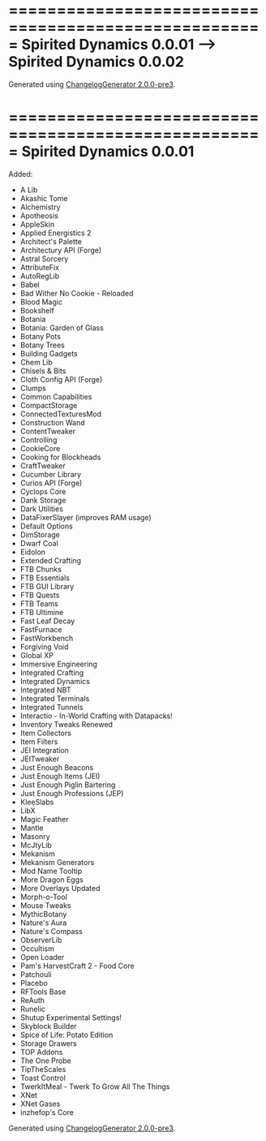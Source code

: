 =====================================================
Spirited Dynamics 0.0.01 --> Spirited Dynamics 0.0.02
=====================================================

Generated using [ChangelogGenerator 2.0.0-pre3](https://github.com/TheRandomLabs/ChangelogGenerator).


=====================================================
Spirited Dynamics 0.0.01
=====================================================

Added:
- A Lib
- Akashic Tome
- Alchemistry
- Apotheosis
- AppleSkin
- Applied Energistics 2
- Architect's Palette
- Architectury API (Forge)
- Astral Sorcery
- AttributeFix
- AutoRegLib
- Babel
- Bad Wither No Cookie - Reloaded
- Blood Magic 
- Bookshelf
- Botania
- Botania: Garden of Glass
- Botany Pots
- Botany Trees
- Building Gadgets
- Chem Lib
- Chisels & Bits
- Cloth Config API (Forge)
- Clumps
- Common Capabilities
- CompactStorage
- ConnectedTexturesMod
- Construction Wand
- ContentTweaker
- Controlling
- CookieCore
- Cooking for Blockheads
- CraftTweaker
- Cucumber Library
- Curios API (Forge)
- Cyclops Core
- Dank Storage
- Dark Utilities
- DataFixerSlayer (improves RAM usage)
- Default Options
- DimStorage
- Dwarf Coal
- Eidolon
- Extended Crafting
- FTB Chunks
- FTB Essentials
- FTB GUI Library
- FTB Quests
- FTB Teams
- FTB Ultimine
- Fast Leaf Decay
- FastFurnace
- FastWorkbench
- Forgiving Void
- Global XP
- Immersive Engineering
- Integrated Crafting
- Integrated Dynamics
- Integrated NBT
- Integrated Terminals
- Integrated Tunnels
- Interactio - In-World Crafting with Datapacks!
- Inventory Tweaks Renewed
- Item Collectors
- Item Filters
- JEI Integration
- JEITweaker
- Just Enough Beacons
- Just Enough Items (JEI)
- Just Enough Piglin Bartering
- Just Enough Professions (JEP)
- KleeSlabs
- LibX
- Magic Feather
- Mantle
- Masonry
- McJtyLib
- Mekanism
- Mekanism Generators
- Mod Name Tooltip
- More Dragon Eggs
- More Overlays Updated
- Morph-o-Tool
- Mouse Tweaks
- MythicBotany
- Nature's Aura
- Nature's Compass
- ObserverLib
- Occultism
- Open Loader
- Pam's HarvestCraft 2 - Food Core
- Patchouli
- Placebo
- RFTools Base
- ReAuth
- Runelic
- Shutup Experimental Settings!
- Skyblock Builder
- Spice of Life: Potato Edition
- Storage Drawers
- TOP Addons
- The One Probe
- TipTheScales
- Toast Control
- TwerkItMeal - Twerk To Grow All The Things
- XNet
- XNet Gases
- inzhefop's Core

Generated using [ChangelogGenerator 2.0.0-pre3](https://github.com/TheRandomLabs/ChangelogGenerator).